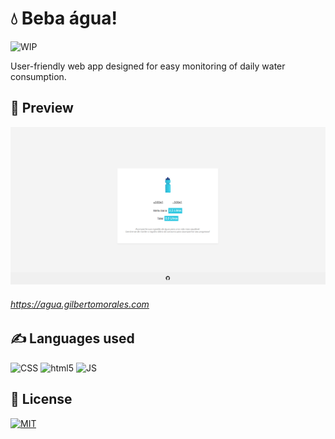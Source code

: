 
# 💧 Beba água!
<p><img src="https://img.shields.io/badge/stability-wip-lightgrey.svg" alt="WIP"></p>
User-friendly web app designed for easy monitoring of daily water consumption.

## 🤳 Preview
<p> <img alt="Web" src="https://github.com/eumorales/eumorales/blob/main/preview/beba-agua-web.png" /></p>

###### https://agua.gilbertomorales.com

## ✍ Languages used
<img alt="CSS" src="https://img.shields.io/badge/CSS3-%231572B6.svg?style=flat-square&logo=css3&logoColor=white" /> <img alt="html5" src="https://img.shields.io/badge/-HTML5-E34F26?style=flat-square&logo=html5&logoColor=white" /> <img alt="JS" src="https://img.shields.io/badge/JavaScript-F7DF1E?logo=JavaScript&logoColor=000&style=flat-square" />

## 📄 License
<a href="https://github.com/eumorales/linktree/blob/main/LICENSE" target="_blank"><img alt="MIT" src="https://img.shields.io/badge/license-MIT-blue" />
		



